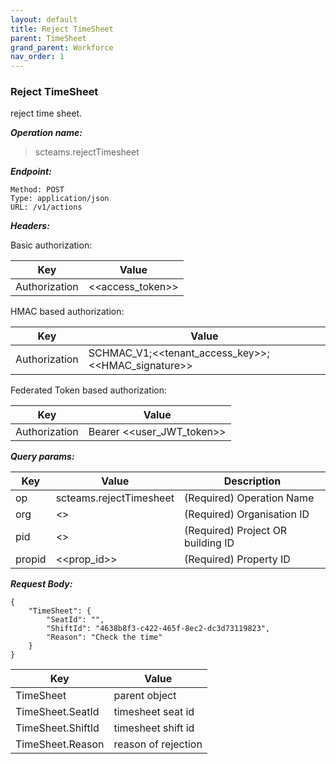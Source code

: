 ```yaml
---
layout: default
title: Reject TimeSheet
parent: TimeSheet
grand_parent: Workforce
nav_order: 1
---
```


### Reject TimeSheet

reject time sheet.

***Operation name:***

> scteams.rejectTimesheet

***Endpoint:***

```
Method: POST
Type: application/json
URL: /v1/actions
```

***Headers:***

Basic authorization:

|Key|Value|
|---|---|
|Authorization|<<access_token>>|


HMAC based authorization:

|Key|Value|
|---|---|
|Authorization|SCHMAC_V1;<<tenant_access_key>>;<<HMAC_signature>>|

Federated Token based authorization:

|Key|Value|
|---|---|
|Authorization|Bearer <<user_JWT_token>>|

***Query params:***

| Key | Value | Description |
| --- | ------|-------------|
| op | scteams.rejectTimesheet | (Required) Operation Name |
| org | <<org>> | (Required) Organisation ID |
| pid | <<pid>> | (Required) Project OR building ID |
| propid | <<prop_id>> | (Required) Property ID |

***Request Body:***

```
{
    "TimeSheet": {
        "SeatId": "",
        "ShiftId": "4638b8f3-c422-465f-8ec2-dc3d73119823",
        "Reason": "Check the time"
    }
}
```

|Key|Value|
|---|---|
|TimeSheet|parent object|
|TimeSheet.SeatId|timesheet seat id|
|TimeSheet.ShiftId|timesheet shift id|
|TimeSheet.Reason|reason of rejection|